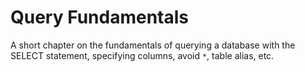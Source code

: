 # Query Fundamentals

A short chapter on the fundamentals of querying a database with the SELECT statement, specifying columns, avoid `*`, table alias, etc.